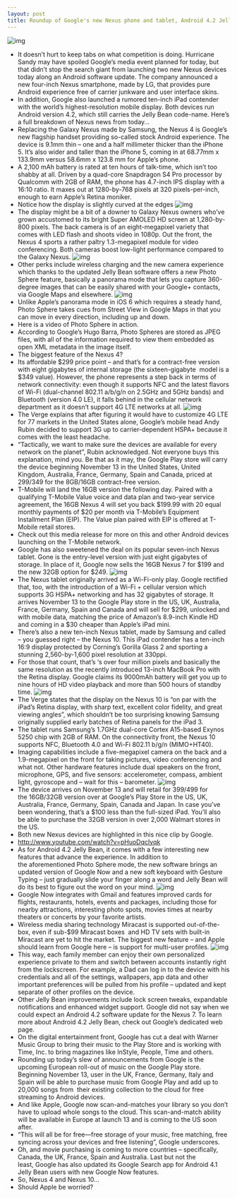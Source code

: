 ```yaml
---
layout: post
title: Roundup of Google's new Nexus phone and tablet, Android 4.2 Jelly Bean
---
```

![img](http://media.idownloadblog.com/wp-content/uploads/2012/10/Nexus-devices-stack-Nexus-4-Nexus-7-Nexus-10.jpg)
* It doesn’t hurt to keep tabs on what competition is doing. Hurricane Sandy may have spoiled Google’s media event planned for today, but that didn’t stop the search giant from launching two new Nexus devices today along an Android software update. The company announced a new four-inch Nexus smartphone, made by LG, that provides pure Android experience free of carrier junkware and user interface skins.
* In addition, Google also launched a rumored ten-inch iPad contender with the world’s highest-resolution mobile display. Both devices run Android version 4.2, which still carries the Jelly Bean code-name. Here’s a full breakdown of Nexus news from today…
* Replacing the Galaxy Nexus made by Samsung, the Nexus 4 is Google’s new flagship handset providing so-called stock Android experience. The device is 9.1mm thin – one and a half millimeter thicker than the iPhone 5. It’s also wider and taller than the iPhone 5, coming in at 68.77mm x 133.9mm versus 58.6mm x 123.8 mm for Apple’s phone.
* A 2,100 mAh battery is rated at ten hours of talk-time, which isn’t too shabby at all. Driven by a quad-core Snapdragon S4 Pro processor by Qualcomm with 2GB of RAM, the phone has 4.7-inch IPS display with a 16:10 ratio. It maxes out at 1280-by-768 pixels at 320 pixels-per-inch, enough to earn Apple’s Retina moniker.
* Notice how the display is slightly curved at the edges
![img](http://media.idownloadblog.com/wp-content/uploads/2012/10/Nexus-4-two-up-profile-angled.jpg)
* The display might be a bit of a downer to Galaxy Nexus owners who’ve grown accustomed to its bright Super AMOLED HD screen at 1,280-by-800 pixels. The back camera is of an eight-megapixel variety that comes with LED flash and shoots video in 1080p. Out the front, the Nexus 4 sports a rather paltry 1.3-megapixel module for video conferencing. Both cameras boost low-light performance compared to the Galaxy Nexus.
![img](http://media.idownloadblog.com/wp-content/uploads/2012/10/Nexus-4-two-up-front-back-portrait.jpg)
* Other perks include wireless charging and the new camera experience which thanks to the updated Jelly Bean software offers a new Photo Sphere feature, basically a panorama mode that lets you capture 360-degree images that can be easily shared with your Google+ contacts, via Google Maps and elsewhere.
![img](http://media.idownloadblog.com/wp-content/uploads/2012/10/Nexus-4-Photo-Sphere.jpg)
* Unlike Apple’s panorama mode in iOS 6 which requires a steady hand, Photo Sphere takes cues from Street View in Google Maps in that you can move in every direction, including up and down.
* Here is a video of Photo Sphere in action.
* According to Google’s Hugo Barra, Photo Spheres are stored as JPEG files, with all of the information required to view them embedded as open XML metadata in the image itself.
* The biggest feature of the Nexus 4?
* Its affordable $299 price point – and that’s for a contract-free version with eight gigabytes of internal storage (the sixteen-gigabyte  model is a $349 value). However, the phone represents a step back in terms of network connectivity: even though it supports NFC and the latest flavors of Wi-Fi (dual-channel 802.11 a/b/g/n on 2.5GHz and 5GHz bands) and Bluetooth (version 4.0 LE), it falls behind in the cellular network department as it doesn’t support 4G LTE networks at all.
![img](http://media.idownloadblog.com/wp-content/uploads/2012/10/Nexus-4-three-up.jpg)
* The Verge explains that after figuring it would have to customize 4G LTE for 77 markets in the United States alone, Google’s mobile head Andy Rubin decided to support 3G up to carrier-dependent HSPA+ because it comes with the least headache.
* “Tactically, we want to make sure the devices are available for every network on the planet”, Rubin acknowledged. Not everyone buys this explanation, mind you. Be that as it may, the Google Play store will carry the device beginning November 13 in the United States, United Kingdom, Australia, France, Germany, Spain and Canada, priced at $299/$349 for the 8GB/16GB contract-free version.
* T-Mobile will land the 16GB version the following day. Paired with a qualifying T-Mobile Value voice and data plan and two-year service agreement, the 16GB Nexus 4 will set you back $199.99 with 20 equal monthly payments of $20 per month via T-Mobile’s Equipment Installment Plan (EIP). The Value plan paired with EIP is offered at T-Mobile retail stores.
* Check out this media release for more on this and other Android devices launching on the T-Mobile network.
* Google has also sweetened the deal on its popular seven-inch Nexus tablet. Gone is the entry-level version with just eight gigabytes of storage. In place of it, Google now sells the 16GB Nexus 7 for $199 and the new 32GB option for $249.
![img](http://media.idownloadblog.com/wp-content/uploads/2012/07/Google-Nexus-7-three-up-front-back-profile.jpg)
* The Nexus tablet originally arrived as a Wi-Fi-only play. Google rectified that, too, with the introduction of a Wi-Fi + cellular version which supports 3G HSPA+ networking and has 32 gigabytes of storage. It arrives November 13 to the Google Play store in the US, UK, Australia, France, Germany, Spain and Canada and will sell for $299, unlocked and with mobile data, matching the price of Amazon’s 8.9-inch Kindle HD and coming in a $30 cheaper than Apple’s iPad mini.
* There’s also a new ten-inch Nexus tablet, made by Samsung and called – you guessed right – the Nexus 10. This iPad contender has a ten-inch 16:9 display protected by Corning’s Gorilla Glass 2 and sporting a stunning 2,560-by-1,600 pixel resolution at 330ppi.
* For those that count, that’s ‘s over four million pixels and basically the same resolution as the recently introduced 13-inch MacBook Pro with the Retina display. Google claims its 9000mAh battery will get you up to nine hours of HD video playback and more than 500 hours of standby time.
![img](http://media.idownloadblog.com/wp-content/uploads/2012/10/Nexus-10-teaser.png)
* The Verge states that the display on the Nexus 10 is “on par with the iPad’s Retina display, with sharp text, excellent color fidelity, and great viewing angles”, which shouldn’t be too surprising knowing Samsung originally supplied early batches of Retina panels for the iPad 3.
* The tablet runs Samsung’s 1.7GHz dual-core Cortex A15-based Exynos 5250 chip with 2GB of RAM. On the connectivity front, the Nexus 10 supports NFC, Bluetooth 4.0 and Wi-Fi 802.11 b/g/n (MIMO+HT40).
* Imaging capabilities include a five-megapixel camera on the back and a 1.9-megapixel on the front for taking pictures, video conferencing and what not. Other hardware features include dual speakers on the front, microphone, GPS, and five sensors: accelerometer, compass, ambient light, gyroscope and – wait for this – barometer.
![img](http://media.idownloadblog.com/wp-content/uploads/2012/10/Nexus-10-front-back1.jpg)
* The device arrives on November 13 and will retail for $399/$499 for the 16GB/32GB version over at Google’s Play Store in the US, UK, Australia, France, Germany, Spain, Canada and Japan. In case you’ve been wondering, that’s a $100 less than the full-sized iPad. You’ll also be able to purchase the 32GB version in over 2,000 Walmart stores in the US.
* Both new Nexus devices are highlighted in this nice clip by Google.
* http://www.youtube.com/watch?v=pHuoDqcIyqk
* As for Android 4.2 Jelly Bean, it comes with a few interesting new features that advance the experience. In addition to the aforementioned Photo Sphere mode, the new software brings an updated version of Google Now and a new soft keyboard with Gesture Typing – just gradually slide your finger along a word and Jelly Bean will do its best to figure out the word on your mind.
![img](http://media.idownloadblog.com/wp-content/uploads/2012/10/Nexus-10-front-right-angled-Google-search.jpg)
* Google Now integrates with Gmail and features improved cards for flights, restaurants, hotels, events and packages, including those for nearby attractions, interesting photo spots, movies times at nearby theaters or concerts by your favorite artists.
* Wireless media sharing technology Miracast is supported out-of-the-box, even if sub-$99 Miracast boxes  and HD TV sets with built-in Miracast are yet to hit the market. The biggest new feature – and Apple should learn from Google here – is support for multi-user profiles.
![img](http://media.idownloadblog.com/wp-content/uploads/2012/10/Jelly-Bean-multi-user-001.jpg)
* This way, each family member can enjoy their own personalized experience private to them and switch between accounts instantly right from the lockscreen. For example, a Dad can log in to the device with his credentials and all of the settings, wallpapers, app data and other important preferences will be pulled from his profile – updated and kept separate of other profiles on the device.
* Other Jelly Bean improvements include lock screen tweaks, expandable notifications and enhanced widget support. Google did not say when we could expect an Android 4.2 software update for the Nexus 7. To learn more about Android 4.2 Jelly Bean, check out Google’s dedicated web page.
* On the digital entertainment front, Google has cut a deal with Warner Music Group to bring their music to the Play Store and is working with Time, Inc. to bring magazines like InStyle, People, Time and others.
* Rounding up today’s slew of announcements from Google is the upcoming European roll-out of music on the Google Play store. Beginning November 13, user in the UK, France, Germany, Italy and Spain will be able to purchase music from Google Play and add up to 20,000 songs from  their existing collection to the cloud for free streaming to Android devices.
* And like Apple, Google now scan-and-matches your library so you don’t have to upload whole songs to the cloud. This scan-and-match ability will be available in Europe at launch 13 and is coming to the US soon after.
* “This will all be for free—free storage of your music, free matching, free syncing across your devices and free listening”, Google underscores.
* Oh, and movie purchasing is coming to more countries – specifically, Canada, the UK, France, Spain and Australia. Last but not the least, Google has also updated its Google Search app for Android 4.1 Jelly Bean users with new Google Now features.
* So, Nexus 4 and Nexus 10…
* Should Apple be worried?

